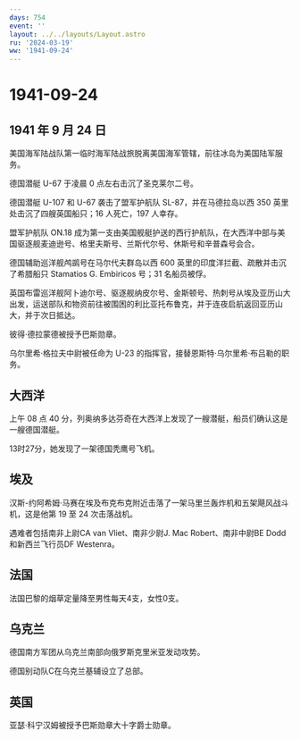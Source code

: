 ```yaml
---
days: 754
event: ''
layout: ../../layouts/Layout.astro
ru: '2024-03-19'
ww: '1941-09-24'
---
```


# 1941-09-24

## 1941 年 9 月 24 日

美国海军陆战队第一临时海军陆战旅脱离美国海军管辖，前往冰岛为美国陆军服务。

德国潜艇 U-67 于凌晨 0 点左右击沉了圣克莱尔二号。

德国潜艇 U-107 和 U-67 袭击了盟军护航队 SL-87，并在马德拉岛以西 350
英里处击沉了四艘英国船只；16 人死亡，197 人幸存。

盟军护航队 ON.18
成为第一支由美国舰艇护送的西行护航队，在大西洋中部与美国驱逐舰麦迪逊号、格里夫斯号、兰斯代尔号、休斯号和辛普森号会合。

德国辅助巡洋舰鸬鹚号在马尔代夫群岛以西 600
英里的印度洋拦截、疏散并击沉了希腊船只 Stamatios G. Embiricos 号；31
名船员被俘。

英国布雷巡洋舰阿卜迪尔号、驱逐舰纳皮尔号、金斯顿号、热刺号从埃及亚历山大出发，运送部队和物资前往被围困的利比亚托布鲁克，并于连夜启航返回亚历山大，并于次日抵达。

彼得·德拉蒙德被授予巴斯勋章。

乌尔里希·格拉夫中尉被任命为 U-23
的指挥官，接替恩斯特·乌尔里希·布吕勒的职务。

## 大西洋

上午 08 点 40
分，列奥纳多达芬奇在大西洋上发现了一艘潜艇，船员们确认这是一艘德国潜艇。

13时27分，她发现了一架德国秃鹰号飞机。

## 埃及

汉斯-约阿希姆·马赛在埃及布克布克附近击落了一架马里兰轰炸机和五架飓风战斗机，这是他第
19 至 24 次击落战机。

遇难者包括南非上尉CA van Vliet、南非少尉J. Mac Robert、南非中尉BE
Dodd和新西兰飞行员DF Westenra。

## 法国

法国巴黎的烟草定量降至男性每天4支，女性0支。

## 乌克兰

德国南方军团从乌克兰南部向俄罗斯克里米亚发动攻势。

德国别动队C在乌克兰基辅设立了总部。

## 英国

亚瑟·科宁汉姆被授予巴斯勋章大十字爵士勋章。